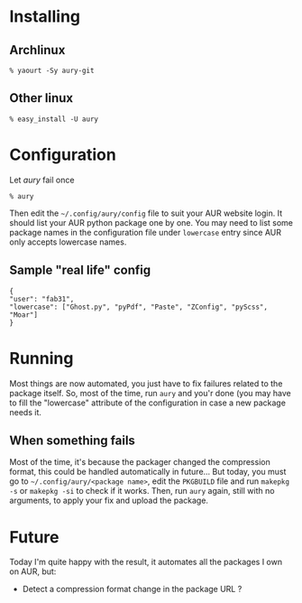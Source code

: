 # Installing

## Archlinux

    % yaourt -Sy aury-git

## Other linux

    % easy_install -U aury

# Configuration

Let *aury* fail once

    % aury

Then edit the ``~/.config/aury/config`` file to suit your AUR website login.
It should list your AUR python package one by one. You may need to list some
package names in the configuration file under ``lowercase`` entry since AUR
only accepts lowercase names.

## Sample "real life" config

    {
    "user": "fab31",
    "lowercase": ["Ghost.py", "pyPdf", "Paste", "ZConfig", "pyScss", "Moar"]
    }


# Running

Most things are now automated, you just have to fix failures related to the package itself.
So, most of the time, run ``aury`` and you'r done (you may have to fill the "lowercase" attribute of the configuration in case a new package needs it.

## When something fails

Most of the time, it's because the packager changed the compression format, this could be handled automatically in future...
But today, you must go to ``~/.config/aury/<package name>``, edit the ``PKGBUILD`` file and run ``makepkg -s`` or ``makepkg -si`` to check if it works.
Then, run ``aury`` again, still with no arguments, to apply your fix and upload the package.

# Future

Today I'm quite happy with the result, it automates all the packages I own on AUR, but:

- Detect a compression format change in the package URL ?

